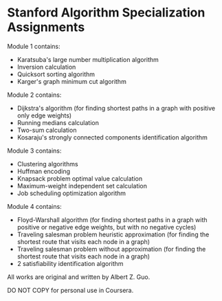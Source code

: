 # Stanford Algorithm Specialization Assignments

Module 1 contains:
* Karatsuba's large number multiplication algorithm
* Inversion calculation
* Quicksort sorting algorithm
* Karger's graph minimum cut algorithm

Module 2 contains:
* Dijkstra's algorithm (for finding shortest paths in a graph with positive only edge weights)
* Running medians calculation
* Two-sum calculation
* Kosaraju's strongly connected components identification algorithm

Module 3 contains:
* Clustering algorithms
* Huffman encoding
* Knapsack problem optimal value calculation
* Maximum-weight independent set calculation
* Job scheduling optimization algorithm

Module 4 contains:
* Floyd-Warshall algorithm (for finding shortest paths in a graph with positive or negative edge weights, but with no negative cycles)
* Traveling salesman problem heuristic approximation (for finding the shortest route that visits each node in a graph)
* Traveling salesman problem without approximation (for finding the shortest route that visits each node in a graph)
* 2 satisfiability identification algorithm

All works are original and written by Albert Z. Guo. 

DO NOT COPY for personal use in Coursera.
